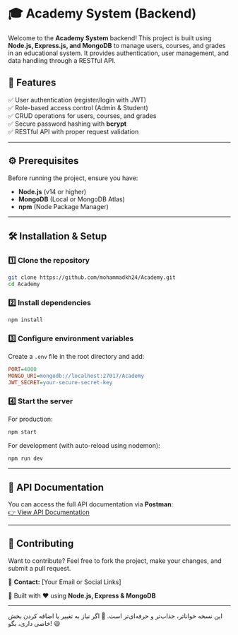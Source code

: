 # 🎓 Academy System (Backend)

Welcome to the **Academy System** backend! This project is built using **Node.js, Express.js, and MongoDB** to manage users, courses, and grades in an educational system. It provides authentication, user management, and data handling through a RESTful API.  

## 🚀 Features  
✅ User authentication (register/login with JWT)  
✅ Role-based access control (Admin & Student)  
✅ CRUD operations for users, courses, and grades  
✅ Secure password hashing with **bcrypt**  
✅ RESTful API with proper request validation  

---

## ⚙️ Prerequisites  
Before running the project, ensure you have:  
- **Node.js** (v14 or higher)  
- **MongoDB** (Local or MongoDB Atlas)  
- **npm** (Node Package Manager)  

---

## 🛠 Installation & Setup  

### 1️⃣ Clone the repository  
```bash
git clone https://github.com/mohammadkh24/Academy.git
cd Academy
```

### 2️⃣ Install dependencies  
```bash
npm install
```

### 3️⃣ Configure environment variables  
Create a `.env` file in the root directory and add:  
```ini
PORT=4000
MONGO_URI=mongodb://localhost:27017/Academy
JWT_SECRET=your-secure-secret-key
```

### 4️⃣ Start the server  
For production:  
```bash
npm start
```
For development (with auto-reload using nodemon):  
```bash
npm run dev
```

---

## 📖 API Documentation  
You can access the full API documentation via **Postman**:  
[👉 View API Documentation](https://www.postman.com/teamwork-4920/workspace/my-workspace/collection/38477852-91a670d5-78fe-4689-8a5a-929679a5a066?action=share&creator=38477852)  

---

## 🤝 Contributing  
Want to contribute? Feel free to fork the project, make your changes, and submit a pull request.  

📩 **Contact:** [Your Email or Social Links]  

🔹 Built with ❤️ using **Node.js, Express & MongoDB**  

---

این نسخه خواناتر، جذاب‌تر و حرفه‌ای‌تر است. 🚀 اگر نیاز به تغییر یا اضافه کردن بخش خاصی داری، بگو! 😃
